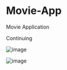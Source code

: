 # Movie-App
Movie Application

Continuing

![image](https://user-images.githubusercontent.com/78264248/217002457-466f6f48-2ad1-40f3-9926-582d80020564.png)

![image](https://user-images.githubusercontent.com/78264248/218127379-e7bb034b-27ce-4c5e-8642-47db5ea465e9.png)
